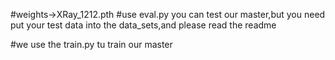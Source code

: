
#weights->XRay_1212.pth
#use eval.py you can test our master,but you need put your test data into the data_sets,and please read the readme

#we use the train.py tu train our master
